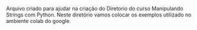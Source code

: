 Arquivo criado para ajudar na criação do 
Diretorio do curso Manipulando Strings com Python.
Neste diretório vamos colocar os exemplos utilizado no 
ambiente colab do google.
